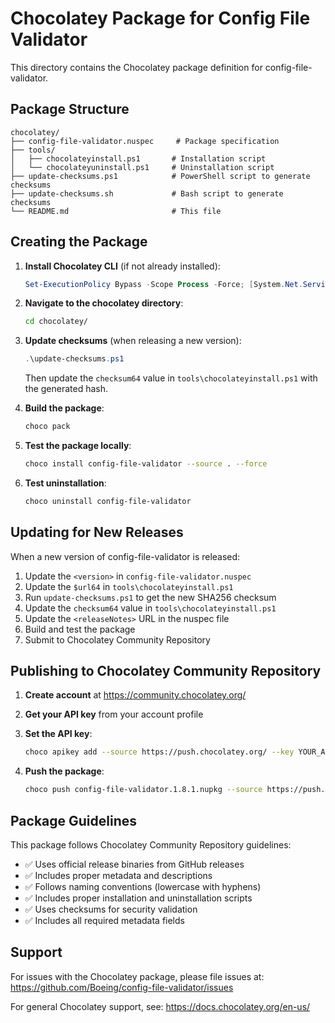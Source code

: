 # Chocolatey Package for Config File Validator

This directory contains the Chocolatey package definition for config-file-validator.

## Package Structure

```
chocolatey/
├── config-file-validator.nuspec     # Package specification
├── tools/
│   ├── chocolateyinstall.ps1       # Installation script
│   └── chocolateyuninstall.ps1     # Uninstallation script
├── update-checksums.ps1            # PowerShell script to generate checksums
├── update-checksums.sh             # Bash script to generate checksums
└── README.md                       # This file
```

## Creating the Package

1. **Install Chocolatey CLI** (if not already installed):

   ```powershell
   Set-ExecutionPolicy Bypass -Scope Process -Force; [System.Net.ServicePointManager]::SecurityProtocol = [System.Net.ServicePointManager]::SecurityProtocol -bor 3072; iex ((New-Object System.Net.WebClient).DownloadString('https://community.chocolatey.org/install.ps1'))
   ```

2. **Navigate to the chocolatey directory**:

   ```bash
   cd chocolatey/
   ```

3. **Update checksums** (when releasing a new version):

   ```powershell
   .\update-checksums.ps1
   ```

   Then update the `checksum64` value in `tools\chocolateyinstall.ps1` with the generated hash.

4. **Build the package**:

   ```bash
   choco pack
   ```

5. **Test the package locally**:

   ```bash
   choco install config-file-validator --source . --force
   ```

6. **Test uninstallation**:
   ```bash
   choco uninstall config-file-validator
   ```

## Updating for New Releases

When a new version of config-file-validator is released:

1. Update the `<version>` in `config-file-validator.nuspec`
2. Update the `$url64` in `tools\chocolateyinstall.ps1`
3. Run `update-checksums.ps1` to get the new SHA256 checksum
4. Update the `checksum64` value in `tools\chocolateyinstall.ps1`
5. Update the `<releaseNotes>` URL in the nuspec file
6. Build and test the package
7. Submit to Chocolatey Community Repository

## Publishing to Chocolatey Community Repository

1. **Create account** at https://community.chocolatey.org/

2. **Get your API key** from your account profile

3. **Set the API key**:

   ```bash
   choco apikey add --source https://push.chocolatey.org/ --key YOUR_API_KEY_HERE
   ```

4. **Push the package**:
   ```bash
   choco push config-file-validator.1.8.1.nupkg --source https://push.chocolatey.org/
   ```

## Package Guidelines

This package follows Chocolatey Community Repository guidelines:

- ✅ Uses official release binaries from GitHub releases
- ✅ Includes proper metadata and descriptions
- ✅ Follows naming conventions (lowercase with hyphens)
- ✅ Includes proper installation and uninstallation scripts
- ✅ Uses checksums for security validation
- ✅ Includes all required metadata fields

## Support

For issues with the Chocolatey package, please file issues at:
https://github.com/Boeing/config-file-validator/issues

For general Chocolatey support, see:
https://docs.chocolatey.org/en-us/

